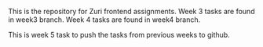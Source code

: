 This is the repository for Zuri frontend assignments.
Week 3 tasks are found in week3 branch.
Week 4 tasks are found in week4 branch.

This is week 5 task to push the tasks from previous weeks to github.
